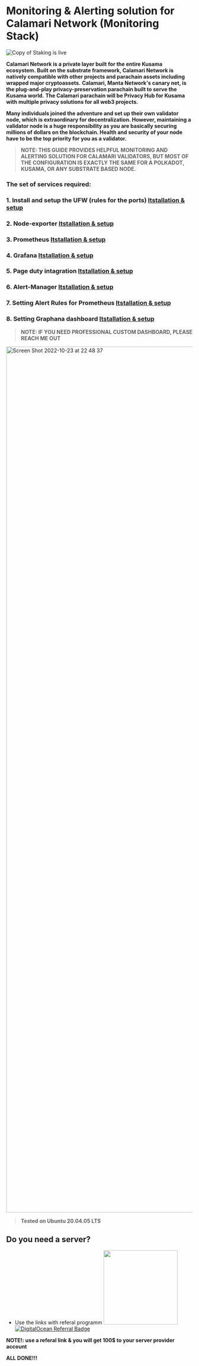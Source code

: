 # Monitoring &amp; Alerting solution for Calamari Network (Monitoring Stack)
![Copy of Staking is live](https://user-images.githubusercontent.com/90826754/197347767-66449f15-0dce-4538-ac82-2b8d626da6d9.jpg)

**Calamari Network is a private layer built for the entire Kusama ecosystem. Built on the substrate framework, Calamari Network is natively compatible with other projects and parachain assets including wrapped major cryptoassets.**
**Calamari, Manta Network's canary net, is the plug-and-play privacy-preservation parachain built to serve the Kusama world.**
**The Calamari parachain will be Privacy Hub for Kusama with multiple privacy solutions for all web3 projects.**

**Many individuals joined the adventure and set up their own validator node, which is extraordinary for decentralization. However, maintaining a validator node is a huge responsibility as you are basically securing millions of dollars on the blockchain. Health and security of your node have to be the top priority for you as a validator.**


>**NOTE: THIS GUIDE PROVIDES HELPFUL MONITORING AND ALERTING SOLUTION FOR CALAMARI VALIDATORS, BUT MOST OF THE CONFIGURATION IS EXACTLY THE SAME FOR A POLKADOT, KUSAMA, OR ANY SUBSTRATE BASED NODE.**


### The set of services required:

### 1. Install and setup the UFW (rules for the ports) [Itstallation & setup](/box/ufw.md)

### 2. Node-exporter [Itstallation & setup](/box/node-exporter.md)

### 3. Prometheus [Itstallation & setup](/box/prometheus.md)

### 4. Grafana [Itstallation & setup](/box/grafana.md)

### 5. Page duty intagration [Itstallation & setup](/box/pageduty.md)

### 6. Alert-Manager [Itstallation & setup](/box/alert-manager.md)

### 7. Setting Alert Rules for Prometheus [Itstallation & setup](/box/alerting_rules_prom.md)

### 8. Setting Graphana dashboard [Itstallation & setup](/box/graphana_dashboard.md)

>**NOTE: IF YOU NEED PROFESSIONAL CUSTOM DASHBOARD, PLEASE REACH ME OUT**


<img width="2337" alt="Screen Shot 2022-10-23 at 22 48 37" src="https://user-images.githubusercontent.com/90826754/197448743-b2598483-79c5-48d1-bb30-a92180c8915d.png">

>**Tested on Ubuntu 20.04.05 LTS**

## Do you need a server?
- Use the links with referal programm <a href="https://www.vultr.com/?ref=8997131"><img width="200" src="https://user-images.githubusercontent.com/90826754/200262610-b6251a9b-36a9-44f7-be30-fa691e7238de.png" a>
            <a href="https://www.digitalocean.com/?refcode=87b8b298c106&utm_campaign=Referral_Invite&utm_medium=Referral_Program&utm_source=badge"><img src="https://web-platforms.sfo2.cdn.digitaloceanspaces.com/WWW/Badge%201.svg" alt="DigitalOcean Referral Badge" /></a>

**NOTE!: use a referal link & you will get 100$ to your server provider account**

**ALL DONE!!!**
